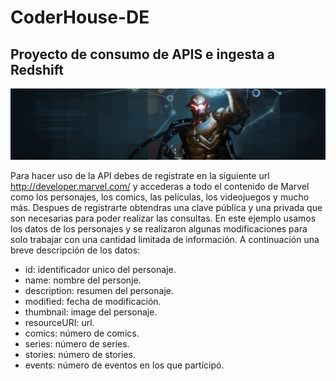 # CoderHouse-DE
## Proyecto de consumo de APIS e ingesta a Redshift

![API MARVEL](https://github.com/RE-Vincent/CoderHouse-DE/blob/main/images/ultron_marvel.jpg)

Para hacer uso de la API debes de registrate en la siguiente url http://developer.marvel.com/ y accederas a todo el contenido de Marvel como los personajes, los comics, las películas, los videojuegos y mucho más.
Despues de registrarte obtendras una clave pública y una privada que son necesarias para poder realizar las consultas.
En este ejemplo usamos los datos de los personajes y se realizaron algunas modificaciones para solo trabajar con una cantidad limitada de información.
A continuación una breve descripción de los datos:
- id: identificador unico del personaje.
- name: nombre del personje.
- description: resumen del personaje.
- modified: fecha de modificación.
- thumbnail: image del personaje.
- resourceURI: url.
- comics: número de comics.
- series: número de series.
- stories: número de stories.
- events: número de eventos en los que participó.
